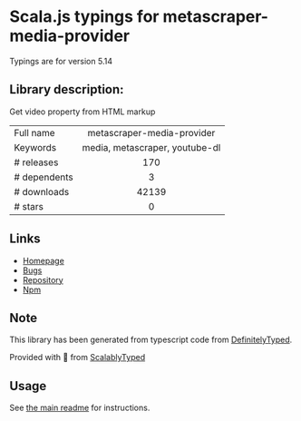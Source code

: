 
# Scala.js typings for metascraper-media-provider

Typings are for version 5.14

## Library description:
Get video property from HTML markup

|                    |                 |
| ------------------ | :-------------: |
| Full name          | metascraper-media-provider |
| Keywords           | media, metascraper, youtube-dl |
| # releases         | 170 |
| # dependents       | 3 |
| # downloads        | 42139 |
| # stars            | 0 |

## Links
- [Homepage](https://nicedoc.io/microlinkhq/metascraper/packages/metascraper-media-provider)
- [Bugs](https://github.com/microlinkhq/metascraper/issues)
- [Repository](https://github.com/microlinkhq/metascraper)
- [Npm](https://www.npmjs.com/package/metascraper-media-provider)
    


## Note
This library has been generated from typescript code from [DefinitelyTyped](https://definitelytyped.org).

Provided with :purple_heart: from [ScalablyTyped](https://github.com/oyvindberg/ScalablyTyped)

## Usage
See [the main readme](../../readme.md) for instructions.



